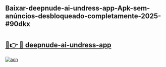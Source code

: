 ## Baixar-deepnude-ai-undress-app-Apk-sem-anúncios-desbloqueado-completamente-2025-#90dkx

# <h2><a href="https://ainizakaria.my?title=deepnude-ai-undress-app&ref=20M">🔗👉 🔴 deepnude-ai-undress-app</a></h2>

[![acn](https://github.com/user-attachments/assets/0f9c940e-d8b0-45ae-aac7-cd30a18b3e1c)](https://ainizakaria.my?title=deepnude-ai-undress-app&ref=20M)

